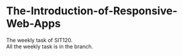 # The-Introduction-of-Responsive-Web-Apps
The weekly task of SIT120.  
All the weekly task is in the branch.
